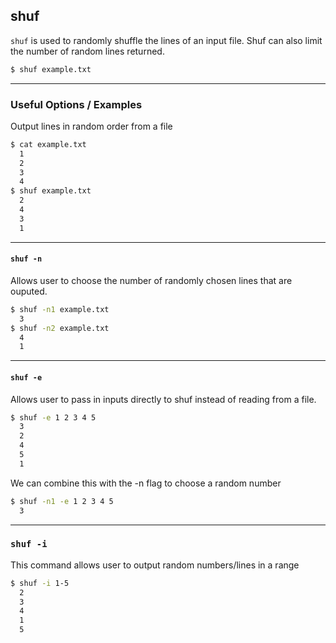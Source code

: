 shuf
---

`shuf` is used to randomly shuffle the lines of an input file. Shuf can also limit the number of random lines returned.  

~~~bash
$ shuf example.txt
~~~

---

### Useful Options / Examples

Output lines in random order from a file

~~~ bash
$ cat example.txt
  1
  2
  3
  4
$ shuf example.txt
  2
  4
  3
  1
~~~

---

#### `shuf -n`

Allows user to choose the number of randomly chosen lines that are ouputed. 

~~~ bash
$ shuf -n1 example.txt
  3
$ shuf -n2 example.txt
  4
  1
~~~

---

#### `shuf -e`

Allows user to pass in inputs directly to shuf instead of reading from a file.

~~~ bash
$ shuf -e 1 2 3 4 5
  3 
  2
  4
  5
  1
~~~

We can combine this with the -n flag to choose a random number

~~~ bash
$ shuf -n1 -e 1 2 3 4 5
  3
~~~

---

### `shuf -i`

This command allows user to output random numbers/lines in a range

~~~ bash
$ shuf -i 1-5
  2
  3
  4
  1
  5
~~~

